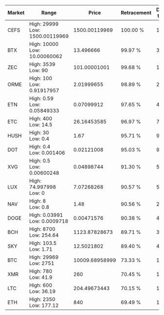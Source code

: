 | Market | Range | Price| Retracement | Doubles to 50% |
| --- | --- | --- | --- | --- |
| CEFS | High: 29999<br />Low: 1500.00119969 | 1500.00119969 | 100.00 % | 10.50 |
| BTX | High: 10000<br />Low: 10.00060062 | 13.496666 | 99.97 % | 370.83 |
| ZEC | High: 3539<br />Low: 90 | 101.00001001 | 99.68 % | 17.97 |
| ORME | High: 100<br />Low: 0.91917957 | 2.01999655 | 98.89 % | 24.98 |
| ETN | High: 0.59<br />Low: 0.05849333 | 0.07099912 | 97.65 % | 4.57 |
| ETC | High: 400<br />Low: 14.5 | 26.16453585 | 96.97 % | 7.92 |
| HUSH | High: 30<br />Low: 0.4 | 1.67 | 95.71 % | 9.10 |
| DOT | High: 0.4<br />Low: 0.001406 | 0.02121008 | 95.03 % | 9.46 |
| XVG | High: 0.5<br />Low: 0.00600248 | 0.04898744 | 91.30 % | 5.16 |
| LUX | High: 74.997998<br />Low: 0 | 7.07268268 | 90.57 % | 5.30 |
| NAV | High: 8<br />Low: 0.8 | 1.48 | 90.56 % | 2.97 |
| DOGE | High: 0.03991<br />Low: 0.0009718 | 0.00471576 | 90.38 % | 4.33 |
| BCH | High: 8700<br />Low: 254.64 | 1123.87828673 | 89.71 % | 3.98 |
| SKY | High: 103.5<br />Low: 1.71 | 12.5021802 | 89.40 % | 4.21 |
| BTC | High: 29969<br />Low: 2751 | 10009.68958999 | 73.33 % | 1.63 |
| XMR | High: 780<br />Low: 41.9 | 260 | 70.45 % | 1.58 |
| LTC | High: 600<br />Low: 36.19 | 204.49673443 | 70.15 % | 1.56 |
| ETH | High: 2350<br />Low: 177.12 | 840 | 69.49 % | 1.50 |

